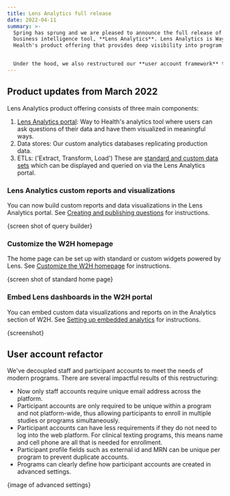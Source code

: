```yaml
---
title: Lens Analytics full release
date: 2022-04-11
summary: >-
  Spring has sprung and we are pleased to announce the full release of our new
  business intelligence tool, **Lens Analytics**. Lens Analytics is Way to
  Health's product offering that provides deep visibility into program data. 


  Under the hood, we also restructured our **user account framework** to allow for maximum flexibility for modern programs.
---
```

## Product updates from March 2022

Lens Analytics product offering consists of three main components:

1. [Lens Analytics portal](https://waytohealth.atlassian.net/wiki/spaces/WTHST/pages/2236645393/Lens+Analytics+Portal): Way to Health's analytics tool where users can ask questions of their data and have them visualized in meaningful ways. 
2. Data stores: Our custom analytics databases replicating production data.
3. ETLs: ('Extract, Transform, Load') These are [standard and custom data sets](https://waytohealth.atlassian.net/wiki/spaces/WTHST/pages/2237628417/Standard+Datasets) which can be displayed and queried on via the Lens Analytics portal.

### Lens Analytics custom reports and visualizations

You can now build custom reports and data visualizations in the Lens Analytics portal. See [Creating and publishing questions](https://waytohealth.atlassian.net/wiki/spaces/WTHST/pages/2237333505/Creating+and+publishing+questions) for instructions.

{screen shot of query builder}

### Customize the W2H homepage

The home page can be set up with standard or custom widgets powered by Lens. See [Customize the W2H homepage](https://waytohealth.atlassian.net/wiki/spaces/WTHST/pages/2236874773/Customize+the+W2H+homepage) for instructions.

{screen shot of standard home page}

### Embed Lens dashboards in the W2H portal

You can embed custom data visualizations and reports on in the Analytics section of W2H. See [Setting up embedded analytics](https://waytohealth.atlassian.net/wiki/spaces/WTHST/pages/2236907551/Setting+up+embedded+analytics+in+W2H) for instructions.

{screenshot}

## User account refactor

We've decoupled staff and participant accounts to meet the needs of modern programs. There are several impactful results of this restructuring:

- Now only staff accounts require unique email address across the platform.
- Participant accounts are only required to be unique within a program and not platform-wide, thus allowing participants to enroll in multiple studies or programs simultaneously.
- Participant accounts can have less requirements if they do not need to log into the web platform. For clinical texting programs, this means name and cell phone are all that is needed for enrollment.
- Participant profile fields such as external id and MRN can be unique per program to prevent duplicate accounts.
- Programs can clearly define how participant accounts are created in advanced settings.

{image of advanced settings}